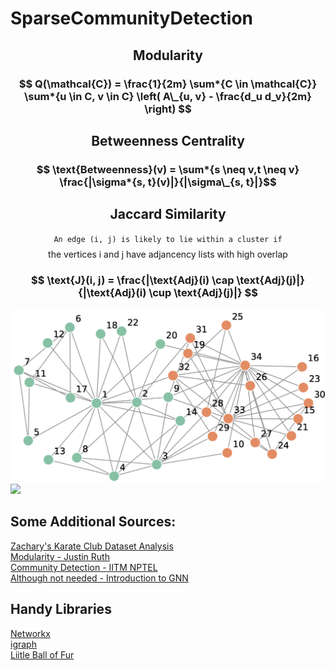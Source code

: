 # SparseCommunityDetection

## $$ \text{Modularity} $$

### $$ Q(\mathcal{C}) = \frac{1}{2m} \sum*{C \in \mathcal{C}} \sum*{u \in C, v \in C} \left( A\_{u, v} - \frac{d_u d_v}{2m} \right) $$

## $$ \text{Betweenness Centrality} $$

### $$ \text{Betweenness}(v) = \sum*{s \neq v,t \neq v} \frac{|\sigma*{s, t}(v)|}{|\sigma\_{s, t}|}$$

## $$ \text{Jaccard Similarity} $$

$$ \texttt{An edge (i, j) is likely to lie within a cluster if} $$
$$ \text{the vertices i and j have adjancency lists with high overlap} $$

### $$ \text{J}(i, j) = \frac{|\text{Adj}(i) \cap \text{Adj}(j)|}{|\text{Adj}(i) \cup \text{Adj}(j)|} $$

![](https://github.com/guntas-13/CS328-SparseCommunityDetection/blob/main/Media/KarateGraph.png)
![](https://github.com/guntas-13/CS328-SparseCommunityDetection/blob/main/Media/Karate.gif)

## Some Additional Sources:

[Zachary's Karate Club Dataset Analysis](https://www.youtube.com/watch?v=uE2U4QHYmNE) <br>
[Modularity - Justin Ruth](https://www.youtube.com/watch?v=lRX5CvK3JpY) <br>
[Community Detection - IITM NPTEL](https://www.youtube.com/watch?v=Jck7WTLQxM8) <br>
[Although not needed - Introduction to GNN](https://distill.pub/2021/gnn-intro/)<br>

## Handy Libraries

[Networkx](https://networkx.org/documentation/stable/reference/index.html)<br>
[igraph](https://python.igraph.org/en/stable/analysis.html#clustering)<br>
[Liitle Ball of Fur](https://little-ball-of-fur.readthedocs.io/en/latest/index.html)
